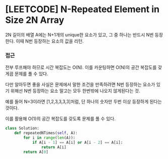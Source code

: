# [LEETCODE] N-Repeated Element in Size 2N Array

2N 길이의 배열 A에는 N+1개의 unique한 요소가 있고, 그 중 하나는 반드시 N번 등장한다. 이때 N번 등장하는 요소의 값을 리턴.

### 접근

전부 루프해야 하므로 시간 복잡도는 O(N). 이를 카운팅하면 O(N)의 공간 복잡도를 갖게끔 문제를 풀 수 있다.

다만 알아두면 좋을 사실은 문제에서 말한 조건을 만족하려면 N번 등장하는 요소가 있기 위해선 N번 등장하는 요소 말고는 모두 한번밖에 나오지 않게된다는 것.

예를 들어 N=3이라면 [1,2,3,3,3,3]처럼, 단 하나의 숫자만 두번 이상 등장하게 된다는 것이다.

이를 활용해 O(1)의 공간 복잡도를 갖도록 문제를 풀 수 있다.

```py
class Solution:
    def repeatedNTimes(self, A):
        for i in range(len(A)):
            if A[i - 1] == A[i] or A[i - 2] == A[i]:
                return A[i]
        return A[0]
```
